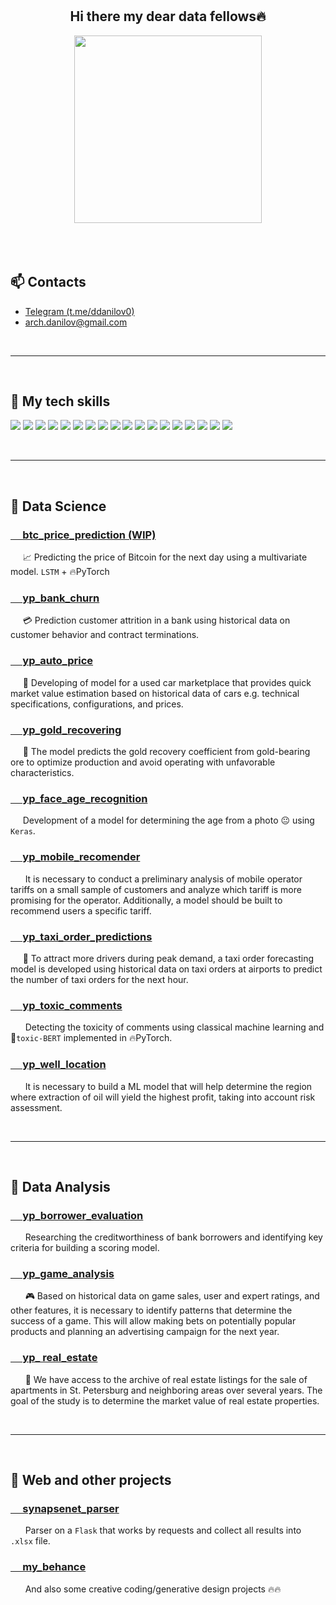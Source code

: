 <br>
<br>
<h2 align="center">
Hi there my dear data fellows🔥
</h2>

<div id="gif" align="center">
  <img src="https://media.tenor.com/GOj9ZF_-ZOcAAAAM/cat.gif" width="300"/>
</div>
<br>
<br>
<br>


<!-- <details> -->
<summary><h2> 📫 Contacts </h2></summary>

- [Telegram (t.me/ddanilov0)]("https://t.me/ddanilov0")    
- [arch.danilov@gmail.com]("arch.danilov@gmail.com")
<!-- </details> -->
<br>

___


<br>
<!-- <details> -->
<summary><h2>🔧 My tech skills</h2></summary>
<!-- flat-square -->

<p align="left">
<img src="https://img.shields.io/badge/Numpy-darkblue.svg?style=for-the-badge&logo=numpy&logoColor=darkviolet&color=0d1117" />
<img src="https://img.shields.io/badge/Pandas-%23150458.svg?style=for-the-badge&logo=pandas&logoColor=darkblue&color=0d1117" />
<img src="https://img.shields.io/badge/Plotly-%233F4F75.svg?style=for-the-badge&logo=plotly&logoColor=darkblue&color=0d1117" />
<img src="https://img.shields.io/badge/SciPy-%230C55A5.svg?style=for-the-badge&logo=scipy&logoColor=blue&color=0d1117" />
<img src="https://img.shields.io/badge/PostgreSQL-%23316192.svg?style=for-the-badge&logo=postgresql&logoColor=blue&color=0d1117" />
<img src="https://img.shields.io/badge/Python-3670A0?style=for-the-badge&logo=python&logoColor=blue&color=0d1117" />
<img src="https://img.shields.io/badge/Excel-darkgreen?style=for-the-badge&logo=microsoft-excel&logoColor=green&color=0d1117" />
<img src="https://img.shields.io/badge/Tableau-E97627?style=for-the-badge&logo=Tableau&logoColor=yellow&color=0d1117" />
<img src="https://img.shields.io/badge/PowerBI-E97627?style=for-the-badge&logo=PowerBI&logoColor=oranged&color=0d1117" />
<img src="https://img.shields.io/badge/Sklearn-%23F7931E.svg?style=for-the-badge&logo=scikit-learn&logoColor=orange&color=0d1117" />
<img src="https://img.shields.io/badge/postman-orange.svg?style=for-the-badge&logo=postman&logoColor=orange&color=0d1117" />
<img src="https://img.shields.io/badge/jupyter-orange.svg?style=for-the-badge&logo=jupyter&logoColor=orange&color=0d1117" />
<img src="https://img.shields.io/badge/TensorFlow-%23FF6F00.svg?style=for-the-badge&logo=TensorFlow&logoColor=orangered&color=0d1117" />
<img src="https://img.shields.io/badge/PyTorch-%23EE4C2C.svg?style=for-the-badge&logo=PyTorch&logoColor=%23D00000&color=0d1117" />
<img src="https://img.shields.io/badge/Keras-%23D00000.svg?style=for-the-badge&logo=Keras&logoColor=%23D00000&color=0d1117" />
  <img src="https://img.shields.io/badge/flask-%23000.svg?style=for-the-badge&logo=flask&logoColor=white&color=0d1117" />
  <img src="https://img.shields.io/badge/bash-%23000.svg?style=for-the-badge&logo=gnu-bash&logoColor=white&color=0d1117" />
<img src="https://img.shields.io/badge/-VBA-greendark?style=for-the-badge&logoColor=white&color=0d1117" />
</p>

<!-- </details> -->
<br>

___

<br>
<!-- <details> -->
<summary><h2>🔬 Data Science</h2></summary>

### [**&nbsp;&nbsp;&nbsp;&nbsp;&nbsp;btc_price_prediction (WIP)**](https://github.com/ootho/btc_timeseries_analysis/blob/master/price_prediction.ipynb)
&nbsp;&nbsp;&nbsp;&nbsp;&nbsp;📈 Predicting the price of Bitcoin for the next day using a multivariate model. `LSTM` + 🔥PyTorch 

### [**&nbsp;&nbsp;&nbsp;&nbsp;&nbsp;yp_bank_churn**](https://github.com/ootho/data_science/blob/main/yp_bank_churn/bank_churn.ipynb)
&nbsp;&nbsp;&nbsp;&nbsp;&nbsp;💳 Prediction customer attrition in a bank using historical data on customer behavior and contract terminations.

### [**&nbsp;&nbsp;&nbsp;&nbsp;&nbsp;yp_auto_price**](https://github.com/ootho/data_science/blob/main/yp_auto_price_prediction/auto_price.ipynb)
&nbsp;&nbsp;&nbsp;&nbsp;&nbsp;🚗 Developing of model for a used car marketplace that provides quick market value estimation based on historical data of cars e.g. technical specifications, configurations, and prices.

### [**&nbsp;&nbsp;&nbsp;&nbsp;&nbsp;yp_gold_recovering**](https://github.com/ootho/data_science/blob/main/yp_gold_recovering/gold_recovering.ipynb)
&nbsp;&nbsp;&nbsp;&nbsp;&nbsp;🧈 The model predicts the gold recovery coefficient from gold-bearing ore to optimize production and avoid operating with unfavorable characteristics.

### [**&nbsp;&nbsp;&nbsp;&nbsp;&nbsp;yp_face_age_recognition**](https://github.com/ootho/data_science/blob/main/yp_face_age_recognition_keras/face_age_recognition_keras.ipynb)
&nbsp;&nbsp;&nbsp;&nbsp;&nbsp;Development of a model for determining the age from a photo 😐 using `Keras`.

### [**&nbsp;&nbsp;&nbsp;&nbsp;&nbsp;yp_mobile_recomender**](https://github.com/ootho/data_science/blob/main/yp_mobile_recomender/mobile_recomender.ipynb)
&nbsp;&nbsp;&nbsp;&nbsp;&nbsp; It is necessary to conduct a preliminary analysis of mobile operator tariffs on a small sample of customers and analyze which tariff is more promising for the operator. Additionally, a model should be built to recommend users a specific tariff.

### [**&nbsp;&nbsp;&nbsp;&nbsp;&nbsp;yp_taxi_order_predictions**](https://github.com/ootho/data_science/tree/main/yp_taxi_orders_prediction)
&nbsp;&nbsp;&nbsp;&nbsp;&nbsp;🚖 To attract more drivers during peak demand, a taxi order forecasting model is developed using historical data on taxi orders at airports to predict the number of taxi orders for the next hour.

### [**&nbsp;&nbsp;&nbsp;&nbsp;&nbsp;yp_toxic_comments**](https://github.com/ootho/data_science/blob/main/yp_toxic_comments/toxic_comments.ipynb)
&nbsp;&nbsp;&nbsp;&nbsp;&nbsp; Detecting the toxicity of comments using classical machine learning and 🤗`toxic-BERT` implemented in 🔥PyTorch.

### [**&nbsp;&nbsp;&nbsp;&nbsp;&nbsp;yp_well_location**](https://github.com/ootho/data_science/blob/main/yp_well_location/well_location.ipynb)
&nbsp;&nbsp;&nbsp;&nbsp;&nbsp; It is necessary to build a ML model that will help determine the region where extraction of oil will yield the highest profit, taking into account risk assessment.

<!-- </details> -->
<br>

___

<br>
<!-- <details> -->
<summary><h2>🔭 Data Analysis</h2></summary>

### [**&nbsp;&nbsp;&nbsp;&nbsp;&nbsp;yp_borrower_evaluation**](https://github.com/ootho/data_analysis/blob/main/yp_borrower_evaluation/yp_borrower_evaluation.ipynb)
&nbsp;&nbsp;&nbsp;&nbsp;&nbsp; Researching the creditworthiness of bank borrowers and identifying key criteria for building a scoring model.

### [**&nbsp;&nbsp;&nbsp;&nbsp;&nbsp;yp_game_analysis**](https://github.com/ootho/data_analysis/blob/main/yp_game_analysis/game_analysis.ipynb)
&nbsp;&nbsp;&nbsp;&nbsp;&nbsp; 🎮 Based on historical data on game sales, user and expert ratings, and other features, it is necessary to identify patterns that determine the success of a game. This will allow making bets on potentially popular products and planning an advertising campaign for the next year.

### [**&nbsp;&nbsp;&nbsp;&nbsp;&nbsp;yp_    real_estate**](https://github.com/ootho/data_analysis/blob/main/yp_real_estate/real_estate.ipynb)
&nbsp;&nbsp;&nbsp;&nbsp;&nbsp; 🏡 We have access to the archive of real estate listings for the sale of apartments in St. Petersburg and neighboring areas over several years. The goal of the study is to determine the market value of real estate properties.

<!-- </details> -->
<br>

___

<br>

<!-- <details> -->
<summary><h2>💾 Web and other projects</h2></summary>

### [**&nbsp;&nbsp;&nbsp;&nbsp;&nbsp;synapsenet_parser**](https://github.com/ootho/synapsenet_to_excel)
&nbsp;&nbsp;&nbsp;&nbsp;&nbsp; Parser on a `Flask` that works by requests and collect all results into `.xlsx` file.

### [**&nbsp;&nbsp;&nbsp;&nbsp;&nbsp;my_behance**](https://www.behance.net/daniildanilov)
&nbsp;&nbsp;&nbsp;&nbsp;&nbsp; And also some creative coding/generative design projects 🔥🔥

<!-- </details> -->
